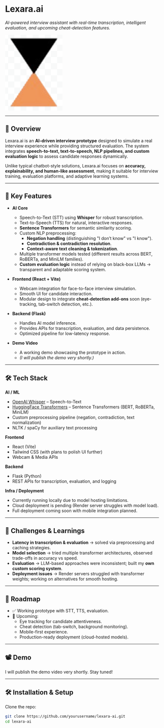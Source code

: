 # Lexara.ai  
*AI-powered interview assistant with real-time transcription, intelligent evaluation, and upcoming cheat-detection features.*

![Lexara Logo](./public/lex.png)

---

## 🚀 Overview  
Lexara.ai is an **AI-driven interview prototype** designed to simulate a real interview experience while providing structured evaluation. The system integrates **speech-to-text, text-to-speech, NLP pipelines, and custom evaluation logic** to assess candidate responses dynamically.  

Unlike typical chatbot-style solutions, Lexara.ai focuses on **accuracy, explainability, and human-like assessment**, making it suitable for interview training, evaluation platforms, and adaptive learning systems.

---

## 🎯 Key Features  
- **AI Core**
  - Speech-to-Text (STT) using **Whisper** for robust transcription.
  - Text-to-Speech (TTS) for natural, interactive responses.
  - **Sentence Transformers** for semantic similarity scoring.
  - Custom NLP preprocessing:
    - **Negation handling** (distinguishing "I don’t know" vs "I know").
    - **Contradiction & contradiction resolution**.
    - **Context-aware text cleaning & tokenization**.
  - Multiple transformer models tested (different results across BERT, RoBERTa, and MiniLM families).
  - **Custom evaluation logic** instead of relying on black-box LLMs → transparent and adaptable scoring system.

- **Frontend (React + Vite)**
  - Webcam integration for face-to-face interview simulation.
  - Smooth UI for candidate interaction.
  - Modular design to integrate **cheat-detection add-ons** soon (eye-tracking, tab-switch detection, etc.).

- **Backend (Flask)**
  - Handles AI model inference.
  - Provides APIs for transcription, evaluation, and data persistence.
  - Optimized pipeline for low-latency response.

- **Demo Video**
  - A working demo showcasing the prototype in action.  
  - *(I will publish the demo very shortly.)*

---

## 🛠️ Tech Stack  

**AI / ML**  
- [OpenAI Whisper](https://github.com/openai/whisper) – Speech-to-Text  
- [HuggingFace Transformers](https://huggingface.co/transformers/) – Sentence Transformers (BERT, RoBERTa, MiniLM)  
- Custom preprocessing pipeline (negation, contradiction, text normalization)  
- NLTK / spaCy for auxiliary text processing  

**Frontend**  
- React (Vite)  
- Tailwind CSS (with plans to polish UI further)  
- Webcam & Media APIs  

**Backend**  
- Flask (Python)  
- REST APIs for transcription, evaluation, and logging  

**Infra / Deployment**  
- Currently running locally due to model hosting limitations.  
- Cloud deployment is pending (Render server struggles with model load).  
- Full deployment coming soon with mobile integration planned.  

---

## 🧪 Challenges & Learnings  
- **Latency in transcription & evaluation** → solved via preprocessing and caching strategies.  
- **Model selection** → tried multiple transformer architectures, observed trade-offs in accuracy vs speed.  
- **Evaluation** → LLM-based approaches were inconsistent; built my **own custom scoring system**.  
- **Deployment issues** → Render servers struggled with transformer weights; working on alternatives for smooth hosting.  

---

## 📍 Roadmap  
- ✅ Working prototype with STT, TTS, evaluation.  
- 🔄 Upcoming:  
  - Eye tracking for candidate attentiveness.  
  - Cheat detection (tab-switch, background monitoring).  
  - Mobile-first experience.  
  - Production-ready deployment (cloud-hosted models).  

---

## 📽️ Demo  
I will publish the demo video very shortly. Stay tuned!  

---

## 🛠️ Installation & Setup  

Clone the repo:
```bash
git clone https://github.com/yourusername/lexara-ai.git
cd lexara-ai
